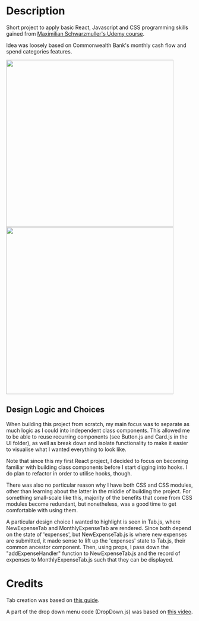 # Description
Short project to apply basic React, Javascript and CSS programming skills gained from [Maximilian Schwarzmuller's Udemy course](https://www.udemy.com/course/react-the-complete-guide-incl-redux/).

Idea was loosely based on Commonwealth Bank's monthly cash flow and spend categories features. 

<img src="https://www.commbank.com.au/content/dam/commbank-assets/digital-banking/2019-03/01-Cash-flow-view.jpg" height="450"> <img src="https://www.commbank.com.au/content/dam/commbank-assets/digital-banking/2019-03/02-cash-flow-view-monthly-spending.jpg" height="450">

## Design Logic and Choices
When building this project from scratch, my main focus was to separate as much logic as I could into independent class components. This allowed me to be able to reuse recurring components (see Button.js and Card.js in the UI folder), as well as break down and isolate functionality to make it easier to visualise what I wanted everything to look like. 

Note that since this my first React project, I decided to focus on becoming familiar with building class components before I start digging into hooks. I do plan to refactor in order to utilise hooks, though. 

There was also no particular reason why I have both CSS and CSS modules, other than learning about the latter in the middle of building the project. For something small-scale like this, majority of the benefits that come from CSS modules become redundant, but nonetheless, was a good time to get comfortable with using them.

A particular design choice I wanted to highlight is seen in Tab.js, where NewExpenseTab and MonthlyExpenseTab are rendered. Since both depend on the state of 'expenses', but NewExpenseTab.js is where new expenses are submitted, it made sense to lift up the 'expenses' state to Tab.js, their common ancestor component. Then, using props, I pass down the "addExpenseHandler" function to NewExpenseTab.js and the record of expenses to MonthlyExpenseTab.js such that they can be displayed.

# Credits
Tab creation was based on [this guide](https://blog.logrocket.com/how-to-build-tab-component-react/).

A part of the drop down menu code (DropDown.js) was based on [this video](https://www.youtube.com/watch?v=IF6k0uZuypA).
